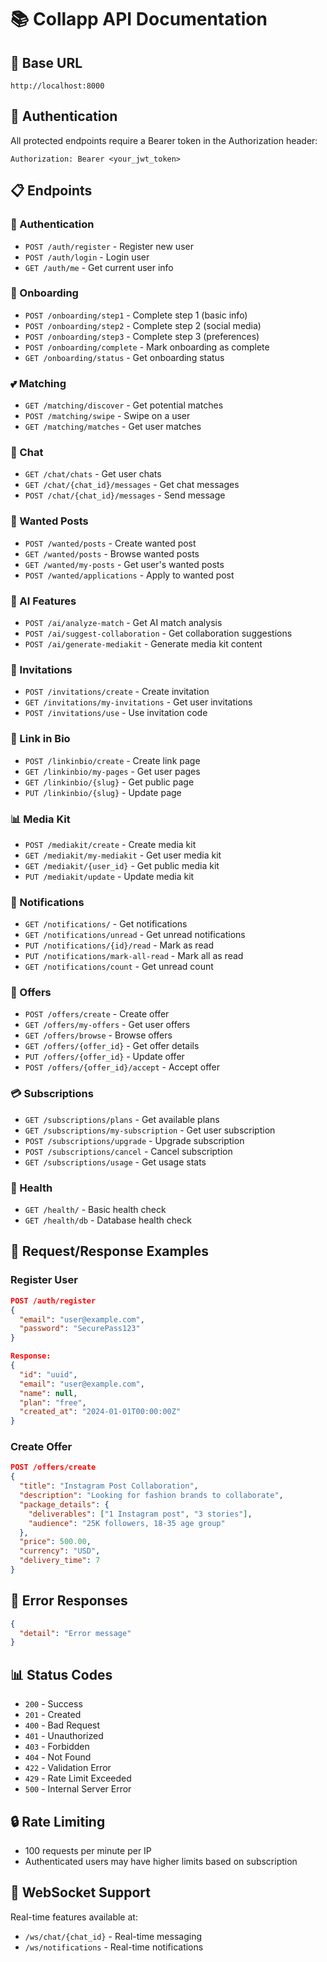 # 📚 Collapp API Documentation

## 🚀 Base URL
```
http://localhost:8000
```

## 🔐 Authentication
All protected endpoints require a Bearer token in the Authorization header:
```
Authorization: Bearer <your_jwt_token>
```

## 📋 Endpoints

### 🔑 Authentication
- `POST /auth/register` - Register new user
- `POST /auth/login` - Login user
- `GET /auth/me` - Get current user info

### 👤 Onboarding
- `POST /onboarding/step1` - Complete step 1 (basic info)
- `POST /onboarding/step2` - Complete step 2 (social media)
- `POST /onboarding/step3` - Complete step 3 (preferences)
- `POST /onboarding/complete` - Mark onboarding as complete
- `GET /onboarding/status` - Get onboarding status

### 💕 Matching
- `GET /matching/discover` - Get potential matches
- `POST /matching/swipe` - Swipe on a user
- `GET /matching/matches` - Get user matches

### 💬 Chat
- `GET /chat/chats` - Get user chats
- `GET /chat/{chat_id}/messages` - Get chat messages
- `POST /chat/{chat_id}/messages` - Send message

### 🎯 Wanted Posts
- `POST /wanted/posts` - Create wanted post
- `GET /wanted/posts` - Browse wanted posts
- `GET /wanted/my-posts` - Get user's wanted posts
- `POST /wanted/applications` - Apply to wanted post

### 🤖 AI Features
- `POST /ai/analyze-match` - Get AI match analysis
- `POST /ai/suggest-collaboration` - Get collaboration suggestions
- `POST /ai/generate-mediakit` - Generate media kit content

### 📧 Invitations
- `POST /invitations/create` - Create invitation
- `GET /invitations/my-invitations` - Get user invitations
- `POST /invitations/use` - Use invitation code

### 🔗 Link in Bio
- `POST /linkinbio/create` - Create link page
- `GET /linkinbio/my-pages` - Get user pages
- `GET /linkinbio/{slug}` - Get public page
- `PUT /linkinbio/{slug}` - Update page

### 📊 Media Kit
- `POST /mediakit/create` - Create media kit
- `GET /mediakit/my-mediakit` - Get user media kit
- `GET /mediakit/{user_id}` - Get public media kit
- `PUT /mediakit/update` - Update media kit

### 🔔 Notifications
- `GET /notifications/` - Get notifications
- `GET /notifications/unread` - Get unread notifications
- `PUT /notifications/{id}/read` - Mark as read
- `PUT /notifications/mark-all-read` - Mark all as read
- `GET /notifications/count` - Get unread count

### 💼 Offers
- `POST /offers/create` - Create offer
- `GET /offers/my-offers` - Get user offers
- `GET /offers/browse` - Browse offers
- `GET /offers/{offer_id}` - Get offer details
- `PUT /offers/{offer_id}` - Update offer
- `POST /offers/{offer_id}/accept` - Accept offer

### 💳 Subscriptions
- `GET /subscriptions/plans` - Get available plans
- `GET /subscriptions/my-subscription` - Get user subscription
- `POST /subscriptions/upgrade` - Upgrade subscription
- `POST /subscriptions/cancel` - Cancel subscription
- `GET /subscriptions/usage` - Get usage stats

### 🏥 Health
- `GET /health/` - Basic health check
- `GET /health/db` - Database health check

## 📝 Request/Response Examples

### Register User
```json
POST /auth/register
{
  "email": "user@example.com",
  "password": "SecurePass123"
}

Response:
{
  "id": "uuid",
  "email": "user@example.com",
  "name": null,
  "plan": "free",
  "created_at": "2024-01-01T00:00:00Z"
}
```

### Create Offer
```json
POST /offers/create
{
  "title": "Instagram Post Collaboration",
  "description": "Looking for fashion brands to collaborate",
  "package_details": {
    "deliverables": ["1 Instagram post", "3 stories"],
    "audience": "25K followers, 18-35 age group"
  },
  "price": 500.00,
  "currency": "USD",
  "delivery_time": 7
}
```

## 🚨 Error Responses
```json
{
  "detail": "Error message"
}
```

## 📊 Status Codes
- `200` - Success
- `201` - Created
- `400` - Bad Request
- `401` - Unauthorized
- `403` - Forbidden
- `404` - Not Found
- `422` - Validation Error
- `429` - Rate Limit Exceeded
- `500` - Internal Server Error

## 🔒 Rate Limiting
- 100 requests per minute per IP
- Authenticated users may have higher limits based on subscription

## 📱 WebSocket Support
Real-time features available at:
- `/ws/chat/{chat_id}` - Real-time messaging
- `/ws/notifications` - Real-time notifications